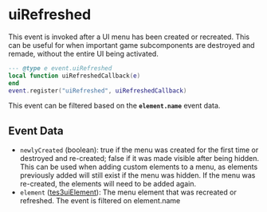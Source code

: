 # uiRefreshed

This event is invoked after a UI menu has been created or recreated. This can be useful for when important game subcomponents are destroyed and remade, without the entire UI being activated.

```lua
--- @type e event.uiRefreshed
local function uiRefreshedCallback(e)
end
event.register("uiRefreshed", uiRefreshedCallback)
```

This event can be filtered based on the **`element.name`** event data.

## Event Data

* `newlyCreated` (boolean): true if the menu was created for the first time or destroyed and re-created; false if it was made visible after being hidden. This can be used when adding custom elements to a menu, as elements previously added will still exist if the menu was hidden. If the menu was re-created, the elements will need to be added again.
* `element` ([tes3uiElement](../../types/tes3uiElement)): The menu element that was recreated or refreshed. The event is filtered on element.name

